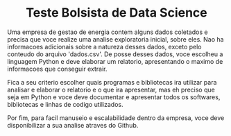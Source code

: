 <h1 align="center"> Teste Bolsista de Data Science</h1>

Uma empresa de gestao de energia contem alguns dados coletados e precisa que voce realize uma analise exploratoria inicial, sobre eles. Nao ha informacoes adicionais sobre a natureza desses dados, exceto pelo conteudo do arquivo 'dados.csv'. De posse desses dados, voce escolheu a linguagem Python e deve elaborar um relatorio, apresentando o maximo de informacoes que conseguir extrair.

Fica a seu criterio escolher quais programas e bibliotecas ira utilizar para analisar e elaborar o relatorio e o que ira apresentar, mas eh preciso que seja em Python e voce deve documentar e apresentar todos os softwares, bibliotecas e linhas de codigo utilizados.

Por fim, para facil manuseio e escalabilidade dentro da empresa, voce deve disponibilizar a sua analise atraves do Github.